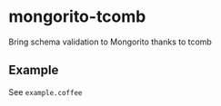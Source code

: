 # mongorito-tcomb
Bring schema validation to Mongorito thanks to tcomb

## Example

See `example.coffee`
